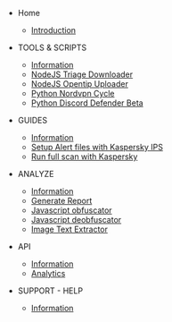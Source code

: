 
* Home

  * [Introduction](/)

* TOOLS & SCRIPTS
  
    * [Information](/tools/information.md)
    * [NodeJS Triage Downloader](/tools/nodejs-triage-downloader.md)
    * [NodeJS Opentip Uploader](/tools/nodejs-kaspersky-opentip-uploader.md)
    * [Python Nordvpn Cycle](/tools/python-nordvpn-cycle.md)
    * [Python Discord Defender Beta](/tools/python-discord-defender-beta.md)

* GUIDES
  
    * [Information](/guides/information.md)
    * [Setup Alert files with Kaspersky IPS](/guides/setup-alert-files-with-kaspersky-ips.md)
    * [Run full scan with Kaspersky](/guides/run-full-scan-with-kaspersky-free.md)

* ANALYZE 

  * [Information](/analyze/information.md)
  * [Generate Report](/analyze/generate-report-single-hash.md)
  * [Javascript obfuscator](/analyze/tools-javascript-obfuscator.md)
  * [Javascript deobfuscator](/analyze/tools-javascript-deobfuscator.md)
  * [Image Text Extractor](/analyze/tools-image-text-extractor.md)

* API

  * [Information](/api/information.md)
  * [Analytics](/api/website-analytics-script.md)


* SUPPORT - HELP

  * [Information](/support/information.md)